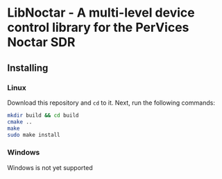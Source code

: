 # LibNoctar - A multi-level device control library for the PerVices Noctar SDR

## Installing

### Linux
Download this repository and `cd` to it. Next, run the following commands:
```sh
mkdir build && cd build
cmake ..
make
sudo make install
```

### Windows
Windows is not yet supported